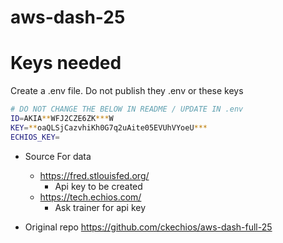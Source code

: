 # aws-dash-25

# Keys needed

Create a .env file. Do not publish they .env or these keys

```bash
# DO NOT CHANGE THE BELOW IN README / UPDATE IN .env
ID=AKIA**WFJ2CZE6ZK***W
KEY=**oaQLSjCazvhiKh0G7q2uAite05EVUhVYoeU***
ECHIOS_KEY=
```

- Source For data
  - https://fred.stlouisfed.org/
    - Api key to be created
  - https://tech.echios.com/
    - Ask trainer for api key

- Original repo https://github.com/ckechios/aws-dash-full-25